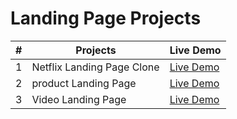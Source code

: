 # Landing Page Projects

| # | Projects| Live Demo |
| --------------- | --------------- | --------------- |
| 1    | Netflix Landing Page Clone    | [Live Demo](https://netflix-landing-webpage-clone.netlify.app/)   |
| 2    |product Landing Page | [Live Demo](https://product-landing-page12.netlify.app/)   |
| 3    |Video Landing Page  | [Live Demo](https://video-landing-webpage.netlify.app/)   |
